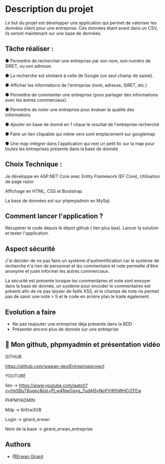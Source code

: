 
# Description du projet

Le but du projet est développer une application qui permet de valoriser les données client pour une entreprise. Ces données étant avant dans un CSV, ils seront maintenant sur une base de données.
## Tâche réaliser :

● Permettre de rechercher une entreprise par son nom, son numéro de SIRET, ou son
adresse.

● La recherche est similaire à celle de Google (un seul champ de saisie).

● Afficher les informations de l'entreprise (nom, adresse, SIRET, etc.)

● Permettre de commenter une entreprise (pour partager des informations avec les autres
commerciaux).

● Permettre de noter une entreprise pour évaluer la qualité des informations

● Ajouter en base de donné en 1 clique le resultat de l'entreprise recherché

● Faire un lien cliquable qui mène vers sont emplacement sur googlemap

● Une map intégrer dans l'application qui met un petit tic sur la map pour toutes les entreprises présente dans la base de donnée

## Choix Technique :

Je développe en ASP.NET Core avec Entity Framework (EF Core), Utilisation de page razor.

Affichage en HTML, CSS et Bootstrap.

La base de données est sur phpmyadmin en MySql.


## Comment lancer l'application ?

Récupérer le code depuis le dépot github ( lien plus bas).
Lancer la solution et tester l'application.


## Aspect sécurité

J'ai décider de ne pas faire un système d'authentification car le système de recherche n'a rien de personnel et les commentaire et note permette d'être anonyme et juste informer les autres commerciaux.

La sécurité est présente lorsque les commentaires et note sont envoyer dans la base de donnée, un système pour encoder le commentaires est présent afin de ne pas laisser de faille XSS, et le champs de note ne permet pas de saisir une note > 5 et le code en arrière plan le traite également.

## Evolution a faire
- Ne pas reajouter une entreprise déja présente dans la BDD
- Présenter encore plus de donnée sur une entreprise

## 🚀 Mon github, phpmyadmin et présentation vidéo
GITHUB

https://github.com/wawan-dev/Entrepriseproject

YOUTUBE

lien -> https://www.youtube.com/watch?v=HpSBuT8ugpc&list=PLw4NwGqyg_7udAI5yNpPVi6fhWHCjZFEw

PHPMYADMIN:

Mdp -> 6rEtw3VB

Login -> girard_erwan

Nom de la base -> girard_erwan_entreprise





## Authors

- [@Erwan Girard](https://github.com/wawan-dev/Entrepriseproject)

